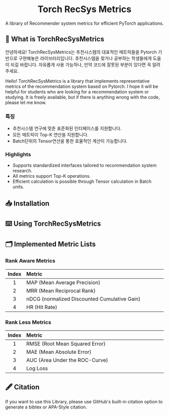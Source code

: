 # <div align="center"> Torch RecSys Metrics </div>
<div align="center"> A library of Recommender system metrics for efficient PyTorch applications. </div>

## 🤗 What is TorchRecSysMetrics

안녕하세요! TorchRecSysMetrics는 추천시스템의 대표적인 메트릭들을 Pytorch 기반으로 구현해놓은 라이브러리입니다. 추천시스템을 찾거나 공부하는 학생들에게 도움이 되길 바랍니다. 자유롭게 사용 가능하나, 만약 코드에 잘못된 부분이 있다면 꼭 알려주세요.<br>

Hello! TorchRecSysMetrics is a library that implements representative metrics of the recommendation system based on Pytorch. I hope it will be helpful for students who are looking for a recommendation system or studying. It is freely available, but if there is anything wrong with the code, please let me know.<br>

### 특징
- 추천시스템 연구에 맞춘 표준화된 인터페이스를 지원합니다.
- 모든 메트릭이 Top-K 연산을 지원합니다.
- Batch단위의 Tensor연산을 통한 효율적인 계산이 가능합니다.

### Highlights
- Supports standardized interfaces tailored to recommendation system research.
- All metrics support Top-K operations.
- Efficient calculation is possible through Tensor calculation in Batch units.

## 📥 Installation

## ⌨️ Using TorchRecSysMetrics


## 🗂 Implemented Metric Lists

### Rank Aware Metrics
|Index|Metric　　　　　　　　　　　　　　　　　　　　　　　　　　　　　|Review|Implementation|
|:---:|:----------------------------------------------|:------------:|:------------:|
|1    |MAP (Mean Average Precision)                   |[Link]() |[Link]() |
|2    |MRR (Mean Reciprocal Rank)                     |[Link]() |[Link]() |
|3    |nDCG (normalized Discounted Cumulative Gain)   |[Link]() |[Link]() |
|4    |HR (Hit Rate)                                  |[Link]() |[Link]() |

### Rank Less Metrics
|Index|Metric　　　　　　　　　　　　　　　　　　　　　　　　　　　　　|Review|Implementation|
|:---:|:----------------------------------------------|:------------:|:------------:|
|1    |RMSE (Root Mean Squared Error)                 |[Link]() |[Link]() |
|2    |MAE (Mean Absolute Error)                      |[Link]() |[Link]() |
|3    |AUC (Area Under the ROC-Curve)                 |[Link]() |[Link]() |
|4    |Log Loss                                       |[Link]() |[Link]() |

## 🖋 Citation
If you want to use this Library, please use GitHub's built-in citation option to generate a bibtex or APA-Style citation.



